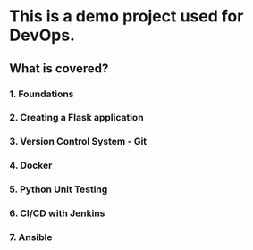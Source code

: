 #    This is a demo project used for DevOps.  
##   What is covered?  
###  1. Foundations  
###  2. Creating a Flask application  
###  3. Version Control System - Git  
###  4. Docker  
###  5. Python Unit Testing  
###  6. CI/CD with Jenkins  
###  7. Ansible 

